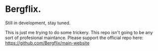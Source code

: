 # Bergflix.

Still in development, stay tuned.

This is just me trying to do some trickery. This repo isn't going to be any sort of profesional maintance. Please support the official repo here: https://github.com/Bergflix/main-website
